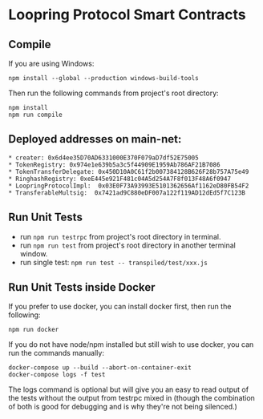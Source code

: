 # Loopring Protocol Smart Contracts

## Compile


If you are using Windows:
```
npm install --global --production windows-build-tools
```

Then run the following commands from project's root directory:
 
```
npm install
npm run compile
```

## Deployed addresses on main-net:  
    * creater: 0x6d4ee35D70AD6331000E370F079aD7df52E75005  
    * TokenRegistry: 0x974e1e639b5a3c5f44909E1959Ab786AF21B7086  
    * TokenTransferDelegate: 0x450D10A0C61f2b007384128B626F28b757A75e49  
    * RinghashRegistry: 0xeE445e921F481c04A5d254A7F8f013F48A6f0947  
    * LoopringProtocolImpl:  0x03E0F73A93993E5101362656Af1162eD80FB54F2  
    * TransferableMultsig:  0x7421ad9C880eDF007a122f119AD12dEd5f7C123B  
   
## Run Unit Tests  
* run `npm run testrpc` from project's root directory in terminal.  
* run `npm run test` from project's root directory in another terminal window.  
* run single test: `npm run test -- transpiled/test/xxx.js`

## Run Unit Tests inside Docker

If you prefer to use docker, you can install docker first, then run the following:

```
npm run docker
```

If you do not have node/npm installed but still wish to use docker, you can run the commands manually:

```
docker-compose up --build --abort-on-container-exit
docker-compose logs -f test
```

The logs command is optional but will give you an easy to read output of the tests without the output from testrpc mixed in (though the combination of both is good for debugging and is why they're not being silenced.)
